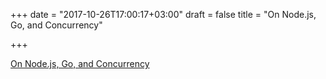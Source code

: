 +++
date = "2017-10-26T17:00:17+03:00"
draft = false
title = "On Node.js, Go, and Concurrency"

+++

<p><a href="https://edneypitta.com/on-node-go-concurrency/">On Node.js, Go, and Concurrency</a></p>
